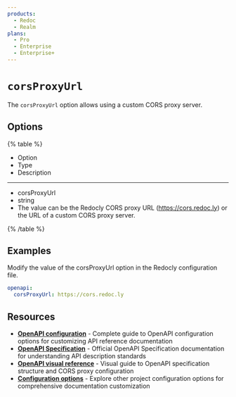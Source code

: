 ```yaml
---
products:
  - Redoc
  - Realm
plans:
  - Pro
  - Enterprise
  - Enterprise+
---
```

# `corsProxyUrl`

The `corsProxyUrl` option allows using a custom CORS proxy server.

## Options

{% table %}

- Option
- Type
- Description

---

- corsProxyUrl
- string
- The value can be the Redocly CORS proxy URL (https://cors.redoc.ly) or the URL of a custom CORS proxy server.


{% /table %}

## Examples

Modify the value of the corsProxyUrl option in the Redocly configuration file.

```yaml {% title="redocly.yaml" %}
openapi:
  corsProxyUrl: https://cors.redoc.ly
```

## Resources

- **[OpenAPI configuration](./index.md)** - Complete guide to OpenAPI configuration options for customizing API reference documentation
- **[OpenAPI Specification](https://spec.openapis.org/oas/latest.html)** - Official OpenAPI Specification documentation for understanding API description standards
- **[OpenAPI visual reference](https://redocly.com/learn/openapi/openapi-visual-reference)** - Visual guide to OpenAPI specification structure and CORS proxy configuration
- **[Configuration options](../index.md)** - Explore other project configuration options for comprehensive documentation customization
